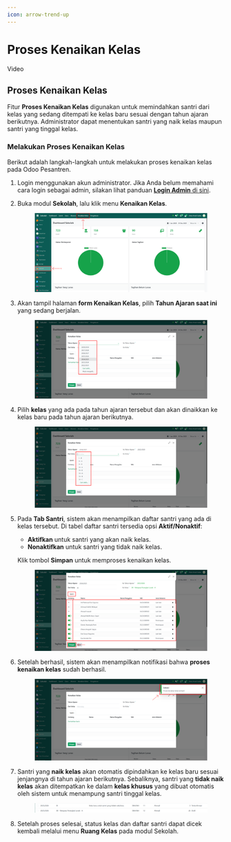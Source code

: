 ```yaml
---
icon: arrow-trend-up
---
```


# Proses Kenaikan Kelas

Video

## Proses Kenaikan Kelas

Fitur **Proses Kenaikan Kelas** digunakan untuk memindahkan santri dari kelas yang sedang ditempati ke kelas baru sesuai dengan tahun ajaran berikutnya. Administrator dapat menentukan santri yang naik kelas maupun santri yang tinggal kelas.

### Melakukan Proses Kenaikan Kelas

Berikut adalah langkah-langkah untuk melakukan proses kenaikan kelas pada Odoo Pesantren.

1. Login menggunakan akun administrator. Jika Anda belum memahami cara login sebagai admin, silakan lihat panduan [**Login Admin** di sini](../../panduan-login/login-admin.md).
2.  Buka modul **Sekolah**, lalu klik menu **Kenaikan Kelas**.

    <figure><img src="../../.gitbook/assets/images-479.png" alt=""><figcaption></figcaption></figure>


3.  Akan tampil halaman **form Kenaikan Kelas**, pilih **Tahun Ajaran saat ini** yang sedang berjalan.

    <figure><img src="../../.gitbook/assets/images-480.png" alt=""><figcaption></figcaption></figure>


4.  Pilih **kelas** yang ada pada tahun ajaran tersebut dan akan dinaikkan ke kelas baru pada tahun ajaran berikutnya.

    <figure><img src="../../.gitbook/assets/images-482.png" alt=""><figcaption></figcaption></figure>


5.  Pada **Tab Santri**, sistem akan menampilkan daftar santri yang ada di kelas tersebut. Di tabel daftar santri tersedia opsi **Aktif/Nonaktif**:

    * **Aktifkan** untuk santri yang akan naik kelas.
    * **Nonaktifkan** untuk santri yang tidak naik kelas.

    Klik tombol **Simpan** untuk memproses kenaikan kelas.

    <figure><img src="../../.gitbook/assets/images-483.png" alt=""><figcaption></figcaption></figure>


6.  Setelah berhasil, sistem akan menampilkan notifikasi bahwa **proses kenaikan kelas** sudah berhasil.

    <figure><img src="../../.gitbook/assets/images-484.png" alt=""><figcaption></figcaption></figure>


7.  Santri yang **naik kelas** akan otomatis dipindahkan ke kelas baru sesuai jenjangnya di tahun ajaran berikutnya. Sebaliknya, santri yang **tidak naik kelas** akan ditempatkan ke dalam **kelas khusus** yang dibuat otomatis oleh sistem untuk menampung santri tinggal kelas.

    <figure><img src="../../.gitbook/assets/images-485.png" alt=""><figcaption></figcaption></figure>


8. Setelah proses selesai, status kelas dan daftar santri dapat dicek kembali melalui menu **Ruang Kelas** pada modul Sekolah.

